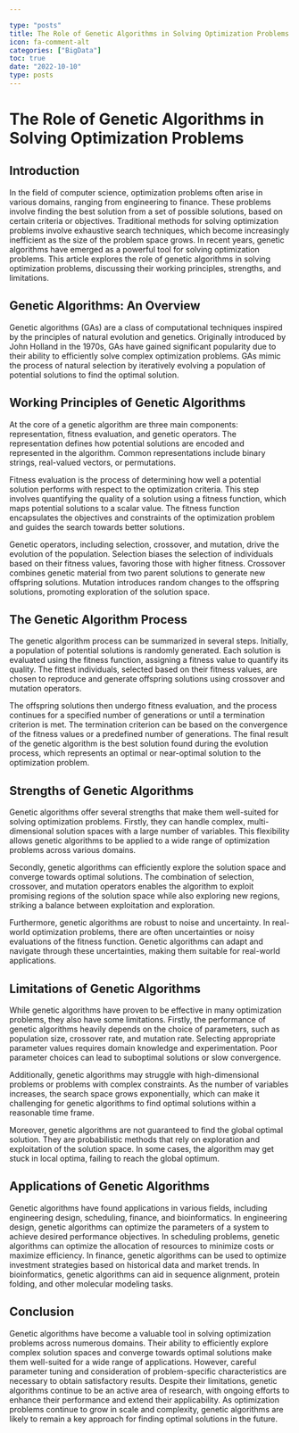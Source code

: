 ```yaml
---

type: "posts"
title: The Role of Genetic Algorithms in Solving Optimization Problems
icon: fa-comment-alt
categories: ["BigData"]
toc: true
date: "2022-10-10"
type: posts
---
```





# The Role of Genetic Algorithms in Solving Optimization Problems

## Introduction

In the field of computer science, optimization problems often arise in various domains, ranging from engineering to finance. These problems involve finding the best solution from a set of possible solutions, based on certain criteria or objectives. Traditional methods for solving optimization problems involve exhaustive search techniques, which become increasingly inefficient as the size of the problem space grows. In recent years, genetic algorithms have emerged as a powerful tool for solving optimization problems. This article explores the role of genetic algorithms in solving optimization problems, discussing their working principles, strengths, and limitations.

## Genetic Algorithms: An Overview

Genetic algorithms (GAs) are a class of computational techniques inspired by the principles of natural evolution and genetics. Originally introduced by John Holland in the 1970s, GAs have gained significant popularity due to their ability to efficiently solve complex optimization problems. GAs mimic the process of natural selection by iteratively evolving a population of potential solutions to find the optimal solution.

## Working Principles of Genetic Algorithms

At the core of a genetic algorithm are three main components: representation, fitness evaluation, and genetic operators. The representation defines how potential solutions are encoded and represented in the algorithm. Common representations include binary strings, real-valued vectors, or permutations.

Fitness evaluation is the process of determining how well a potential solution performs with respect to the optimization criteria. This step involves quantifying the quality of a solution using a fitness function, which maps potential solutions to a scalar value. The fitness function encapsulates the objectives and constraints of the optimization problem and guides the search towards better solutions.

Genetic operators, including selection, crossover, and mutation, drive the evolution of the population. Selection biases the selection of individuals based on their fitness values, favoring those with higher fitness. Crossover combines genetic material from two parent solutions to generate new offspring solutions. Mutation introduces random changes to the offspring solutions, promoting exploration of the solution space.

## The Genetic Algorithm Process

The genetic algorithm process can be summarized in several steps. Initially, a population of potential solutions is randomly generated. Each solution is evaluated using the fitness function, assigning a fitness value to quantify its quality. The fittest individuals, selected based on their fitness values, are chosen to reproduce and generate offspring solutions using crossover and mutation operators.

The offspring solutions then undergo fitness evaluation, and the process continues for a specified number of generations or until a termination criterion is met. The termination criterion can be based on the convergence of the fitness values or a predefined number of generations. The final result of the genetic algorithm is the best solution found during the evolution process, which represents an optimal or near-optimal solution to the optimization problem.

## Strengths of Genetic Algorithms

Genetic algorithms offer several strengths that make them well-suited for solving optimization problems. Firstly, they can handle complex, multi-dimensional solution spaces with a large number of variables. This flexibility allows genetic algorithms to be applied to a wide range of optimization problems across various domains.

Secondly, genetic algorithms can efficiently explore the solution space and converge towards optimal solutions. The combination of selection, crossover, and mutation operators enables the algorithm to exploit promising regions of the solution space while also exploring new regions, striking a balance between exploitation and exploration.

Furthermore, genetic algorithms are robust to noise and uncertainty. In real-world optimization problems, there are often uncertainties or noisy evaluations of the fitness function. Genetic algorithms can adapt and navigate through these uncertainties, making them suitable for real-world applications.

## Limitations of Genetic Algorithms

While genetic algorithms have proven to be effective in many optimization problems, they also have some limitations. Firstly, the performance of genetic algorithms heavily depends on the choice of parameters, such as population size, crossover rate, and mutation rate. Selecting appropriate parameter values requires domain knowledge and experimentation. Poor parameter choices can lead to suboptimal solutions or slow convergence.

Additionally, genetic algorithms may struggle with high-dimensional problems or problems with complex constraints. As the number of variables increases, the search space grows exponentially, which can make it challenging for genetic algorithms to find optimal solutions within a reasonable time frame.

Moreover, genetic algorithms are not guaranteed to find the global optimal solution. They are probabilistic methods that rely on exploration and exploitation of the solution space. In some cases, the algorithm may get stuck in local optima, failing to reach the global optimum.

## Applications of Genetic Algorithms

Genetic algorithms have found applications in various fields, including engineering design, scheduling, finance, and bioinformatics. In engineering design, genetic algorithms can optimize the parameters of a system to achieve desired performance objectives. In scheduling problems, genetic algorithms can optimize the allocation of resources to minimize costs or maximize efficiency. In finance, genetic algorithms can be used to optimize investment strategies based on historical data and market trends. In bioinformatics, genetic algorithms can aid in sequence alignment, protein folding, and other molecular modeling tasks.

## Conclusion

Genetic algorithms have become a valuable tool in solving optimization problems across numerous domains. Their ability to efficiently explore complex solution spaces and converge towards optimal solutions make them well-suited for a wide range of applications. However, careful parameter tuning and consideration of problem-specific characteristics are necessary to obtain satisfactory results. Despite their limitations, genetic algorithms continue to be an active area of research, with ongoing efforts to enhance their performance and extend their applicability. As optimization problems continue to grow in scale and complexity, genetic algorithms are likely to remain a key approach for finding optimal solutions in the future.